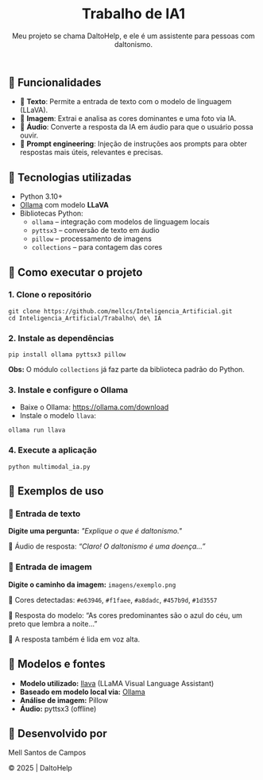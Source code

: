 </head>
<body>

<header>
  <h1>Trabalho de IA1</h1>
  <p>Meu projeto se chama DaltoHelp, e ele é um assistente para pessoas com daltonismo.</p>
</header>

<main>

  <h2>🪼 Funcionalidades</h2>
  <ul>
    <li>🫧 <strong>Texto</strong>: Permite a entrada de texto com o modelo de linguagem (LLaVA).</li>
    <li>🫧 <strong>Imagem</strong>: Extrai e analisa as cores dominantes e uma foto via IA.</li>
    <li>🫧 <strong>Áudio</strong>: Converte a resposta da IA em áudio para que o usuário possa ouvir.</li>
    <li>🫧 <strong>Prompt engineering</strong>: Injeção de instruções aos prompts para obter respostas mais úteis, relevantes e precisas.</li>
  </ul>

  <h2>🪼 Tecnologias utilizadas</h2>
  <ul>
    <li><span class="tag">Python 3.10+</span></li>
    <li><a href="https://ollama.com/" target="_blank">Ollama</a> com modelo <strong>LLaVA</strong></li>
    <li>Bibliotecas Python:
      <ul>
        <li><code>ollama</code> – integração com modelos de linguagem locais</li>
        <li><code>pyttsx3</code> – conversão de texto em áudio</li>
        <li><code>pillow</code> – processamento de imagens</li>
        <li><code>collections</code> – para contagem das cores</li>
      </ul>
    </li>
  </ul>

  <h2>🪼 Como executar o projeto</h2>

  <h3>1. Clone o repositório</h3>
  <pre><code>git clone https://github.com/mellcs/Inteligencia_Artificial.git
cd Inteligencia_Artificial/Trabalho\ de\ IA</code></pre>

  <h3>2. Instale as dependências</h3>
  <pre><code>pip install ollama pyttsx3 pillow</code></pre>
  <p><strong>Obs:</strong> O módulo <code>collections</code> já faz parte da biblioteca padrão do Python.</p>

  <h3>3. Instale e configure o Ollama</h3>
  <ul>
    <li>Baixe o Ollama: <a href="https://ollama.com/download" target="_blank">https://ollama.com/download</a></li>
    <li>Instale o modelo <code>llava</code>:</li>
  </ul>
  <pre><code>ollama run llava</code></pre>

  <h3>4. Execute a aplicação</h3>
  <pre><code>python multimodal_ia.py</code></pre>

  <h2>🪼 Exemplos de uso</h2>

  <h3>🫧 Entrada de texto</h3>
  <p><strong>Digite uma pergunta:</strong> <em>"Explique o que é daltonismo."</em></p>
  <p>🫧 Áudio de resposta: <em>“Claro! O daltonismo é uma doença...”</em></p>

  <h3>🫧 Entrada de imagem</h3>
  <p><strong>Digite o caminho da imagem:</strong> <code>imagens/exemplo.png</code></p>
  <p>🫧 Cores detectadas: <code>#e63946</code>, <code>#f1faee</code>, <code>#a8dadc</code>, <code>#457b9d</code>, <code>#1d3557</code></p>
  <p>🫧 Resposta do modelo: “As cores predominantes são o azul do céu, um preto que lembra a noite...”</p>
  <p>🫧 A resposta também é lida em voz alta.</p>

  <h2>🪼 Modelos e fontes</h2>
  <ul>
    <li><strong>Modelo utilizado:</strong> <a href="https://ollama.com/library/llava" target="_blank">llava</a> (LLaMA Visual Language Assistant)</li>
    <li><strong>Baseado em modelo local via:</strong> <a href="https://ollama.com/" target="_blank">Ollama</a></li>
    <li><strong>Análise de imagem:</strong> Pillow</li>
    <li><strong>Áudio:</strong> pyttsx3 (offline)</li>
  </ul>

  <h2>🪼 Desenvolvido por</h2>
  <p>Mell Santos de Campos </p>

</main>

<footer>
  <p>&copy; 2025 | DaltoHelp</p>
</footer>

</body>
</html>
